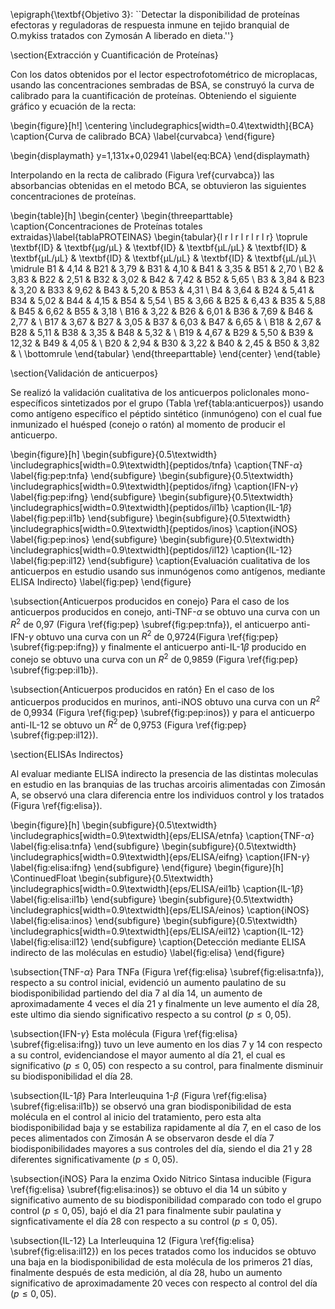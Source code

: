 
\epigraph{\textbf{Objetivo 3}: ``Detectar la disponibilidad de proteínas efectoras y reguladoras de respuesta inmune en tejido branquial de O.mykiss tratados con Zymosán A liberado en dieta.''}

\section{Extracción y Cuantificación de Proteínas}

Con los datos obtenidos por el lector espectrofotométrico de microplacas, usando las concentraciones sembradas de BSA, se construyó la curva de calibrado para la cuantificación de proteínas. Obteniendo el siguiente gráfico y ecuación de la recta:

\begin{figure}[h!]
\centering
	\includegraphics[width=0.4\textwidth]{BCA}
	\caption{Curva de calibrado BCA}
	\label{curvabca}
\end{figure}

\begin{displaymath}
y=1,131x+0,02941
\label{eq:BCA}
\end{displaymath}

Interpolando en la recta de calibrado (Figura \ref{curvabca}) las absorbancias obtenidas en el metodo BCA, se obtuvieron las siguientes concentraciones de proteínas.

\begin{table}[h]
\begin{center}
    \begin{threeparttable}
      \caption{Concentraciones de Proteínas totales extraidas}\label{tablaPROTEINAS}
      \begin{tabular}{l r l r l r l r l r}
	\toprule
	\textbf{ID} & \textbf{µg/µL} & \textbf{ID} & \textbf{µL/µL} & \textbf{ID} & \textbf{µL/µL} & \textbf{ID} & \textbf{µL/µL} & \textbf{ID} & \textbf{µL/µL}\\
	\midrule
	B1 & 4,14 & B21 & 3,79 & B31 & 4,10 & B41 & 3,35 & B51 & 2,70 \\
	B2 & 3,83 & B22 & 2,51 & B32 & 3,02 & B42 & 7,42 & B52 & 5,65 \\
	B3 & 3,84 & B23 & 3,20 & B33 & 9,62 & B43 & 5,20 & B53 & 4,31 \\
	B4 & 3,64 & B24 & 5,41 & B34 & 5,02 & B44 & 4,15 & B54 & 5,54 \\
	B5 & 3,66 & B25 & 6,43 & B35 & 5,88 & B45 & 6,62 & B55 & 3,18 \\
	B16 & 3,22 & B26 & 6,01 & B36 & 7,69 & B46 & 2,77 & \\
	B17 & 3,67 & B27 & 3,05 & B37 & 6,03 & B47 & 6,65 & \\
	B18 & 2,67 & B28 & 5,11 & B38 & 3,35 & B48 & 5,32 & \\
	B19 & 4,67 & B29 & 5,50 & B39 & 12,32 & B49 & 4,05 & \\
	B20 & 2,94 & B30 & 3,22 & B40 & 2,45 & B50 & 3,82 & \\
\bottomrule
\end{tabular}
\end{threeparttable}
\end{center}
\end{table}


\section{Validación de anticuerpos}

Se realizó la validación cualitativa de los anticuerpos policlonales mono-específicos sintetizados por el grupo (Tabla \ref{tabla:anticuerpos}) usando como antígeno específico el péptido sintético (inmunógeno) con el cual fue inmunizado el huésped (conejo o ratón) al momento de producir el anticuerpo. 

\begin{figure}[h]
    \begin{subfigure}{0.5\textwidth}
		\includegraphics[width=0.9\textwidth]{peptidos/tnfa}
        \caption{TNF-$\alpha$}
        \label{fig:pep:tnfa}
		\end{subfigure}
    \begin{subfigure}{0.5\textwidth}
        \includegraphics[width=0.9\textwidth]{peptidos/ifng}
        \caption{IFN-$\gamma$}
        \label{fig:pep:ifng}
    \end{subfigure}
      \begin{subfigure}{0.5\textwidth}
        \includegraphics[width=0.9\textwidth]{peptidos/il1b}
    	\caption{IL-1$\beta$}
        \label{fig:pep:il1b}
    \end{subfigure}
     \begin{subfigure}{0.5\textwidth}
        \includegraphics[width=0.9\textwidth]{peptidos/inos}
        \caption{iNOS}
        \label{fig:pep:inos}
    \end{subfigure}
    \begin{subfigure}{0.5\textwidth}
        \includegraphics[width=0.9\textwidth]{peptidos/il12}
        \caption{IL-12}
        \label{fig:pep:il12}
    \end{subfigure}
    \caption{Evaluación cualitativa de los anticuerpos en estudio usando sus inmunógenos como antígenos, mediante ELISA Indirecto}
    \label{fig:pep}
\end{figure}

\subsection{Anticuerpos producidos en conejo}
Para el caso de los anticuerpos producidos en conejo, anti-TNF-$\alpha$ se obtuvo una curva con un $R^2$ de 0,97 (Figura \ref{fig:pep} \subref{fig:pep:tnfa}), el anticuerpo anti-IFN-$\gamma$ obtuvo una curva con un $R^2$ de 0,9724(Figura \ref{fig:pep} \subref{fig:pep:ifng}) y finalmente el anticuerpo anti-IL-1$\beta$ producido en conejo se obtuvo una curva con un $R^2$ de 0,9859 (Figura \ref{fig:pep} \subref{fig:pep:il1b}).

\subsection{Anticuerpos producidos en ratón}
En el caso de los anticuerpos producidos en murinos, anti-iNOS obtuvo una curva con un $R^2$ de 0,9934 (Figura \ref{fig:pep} \subref{fig:pep:inos}) y para el anticuerpo anti-IL-12 se obtuvo un $R^2$ de 0,9753 (Figura \ref{fig:pep} \subref{fig:pep:il12}).

\section{ELISAs Indirectos}



Al evaluar mediante ELISA indirecto la presencia de las distintas moleculas en estudio en las branquias de las truchas arcoiris alimentadas con Zimosán A, se observó una clara diferencia entre los individuos control y los tratados (Figura \ref{fig:elisa}).

\begin{figure}[h]
    \begin{subfigure}{0.5\textwidth}
		\includegraphics[width=0.9\textwidth]{eps/ELISA/etnfa}
        \caption{TNF-$\alpha$}
        \label{fig:elisa:tnfa}
		\end{subfigure}
    \begin{subfigure}{0.5\textwidth}
        \includegraphics[width=0.9\textwidth]{eps/ELISA/eifng}
        \caption{IFN-$\gamma$}
        \label{fig:elisa:ifng}
    \end{subfigure}
    \end{figure}
   	\begin{figure}[h]
   		\ContinuedFloat
    \begin{subfigure}{0.5\textwidth}
        \includegraphics[width=0.9\textwidth]{eps/ELISA/eil1b}
    	\caption{IL-1$\beta$}
        \label{fig:elisa:il1b}
    \end{subfigure}
    \begin{subfigure}{0.5\textwidth}
        \includegraphics[width=0.9\textwidth]{eps/ELISA/einos}
        \caption{iNOS}
        \label{fig:elisa:inos}
    \end{subfigure}
    \begin{subfigure}{0.5\textwidth}
        \includegraphics[width=0.9\textwidth]{eps/ELISA/eil12}
        \caption{IL-12}
        \label{fig:elisa:il12}
    \end{subfigure}
    \caption{Detección mediante ELISA indirecto de las moléculas en estudio}
    \label{fig:elisa}
\end{figure}

\subsection{TNF-$\alpha$}
Para TNFa (Figura \ref{fig:elisa} \subref{fig:elisa:tnfa}), respecto a su control inicial, evidenció un aumento paulatino de su biodisponibilidad partiendo del dia 7 al día 14, un aumento de aproximadamente 4 veces el día 21 y finalmente un leve aumento el día 28, este ultimo dia siendo significativo respecto a su control ($p \leq 0,05$).

\subsection{IFN-$\gamma$}
Esta molécula (Figura \ref{fig:elisa} \subref{fig:elisa:ifng}) tuvo un leve aumento en los dias 7 y 14 con respecto a su control, evidenciandose el mayor aumento al día 21, el cual es significativo ($p \leq 0,05$) con respecto a su control, para finalmente disminuir su biodisponibilidad el día 28.

\subsection{IL-1$\beta$}
Para Interleuquina 1-$\beta$ (Figura \ref{fig:elisa} \subref{fig:elisa:il1b}) se observó una gran biodisponibilidad de esta molécula en el control al inicio del tratamiento, pero esta alta biodisponibilidad baja y se estabiliza rapidamente al día 7, en el caso de los peces alimentados con Zimosán A se observaron desde el día 7 biodisponibilidades mayores a sus controles del día, siendo el dia 21 y 28 diferentes significativamente ($p \leq 0,05$).

\subsection{iNOS}
Para la enzima Oxido Nitrico Sintasa inducible (Figura \ref{fig:elisa} \subref{fig:elisa:inos}) se obtuvo el dia 14 un súbito y significativo aumento de su biodisponibilidad comparado con todo el grupo control ($p \leq 0,05$), bajó el día 21 para finalmente subir paulatina y signficativamente el día 28 con respecto a su control ($p \leq 0,05$).

\subsection{IL-12}
La Interleuquina 12 (Figura \ref{fig:elisa} \subref{fig:elisa:il12}) en los peces tratados como los inducidos se obtuvo una baja en la biodisponibilidad de esta molécula de los primeros 21 días,  finalmente después de esta medición, al día 28, hubo un aumento significativo de aproximadamente 20 veces con respecto al control del día ($p \leq 0,05$).
